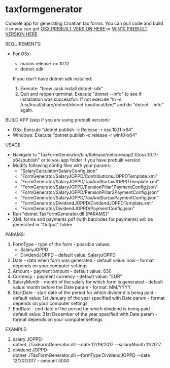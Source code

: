 # taxformgenerator
Console app for generating Croatian tax forms. You can pull code and build it or you can get [OSX PREBUILT VERSION HERE](https://github.com/jbojcic1/taxformgenerator/releases/download/v1.2.1/TaxFormGenerator-osx.10.11-x64.zip) or [WIN10 PREBUILT VERSION HERE](https://github.com/jbojcic1/taxformgenerator/releases/download/v1.2.1/TaxFormGenerator-win10-x64.zip)

REQUIREMENTS: 
  * For OSx:
    - macos release >= 10.12
    - dotnet-sdk
    
    If you don't have dotnet-sdk installed:
     1. Execute: "brew cask install dotnet-sdk"
     2. Quit and reopen terminal. Execute "dotnet --info" to see if installation was successfull. 
       If not execute "ln -s /usr/local/share/dotnet/dotnet /usr/local/bin/" and do "dotnet --info" again.


BUILD APP (skip if you are using prebuilt version):
  - OSx: Execute "dotnet publish -c Release -r osx.10.11-x64"
  - Windows: Execute "dotnet publish -c release -r win10-x64"


USAGE:
  - Navigate to "TaxFormGenerator/bin/Release/netcoreapp2.0/osx.10.11-x64/publish" or to you app folder if you have prebuilt version
  - Modify following config files with your params:
      * "SalaryCalculator/SalaryConfig.json"
      * "FormGenerator/SalaryJOPPD/ContributionsJOPPDTemplate.xml"
      * "FormGenerator/SalaryJOPPD/TaxAndSurtaxJOPPDTemplate.xml"
      * "FormGenerator/SalaryJOPPD/PensionPillar1PaymentConfig.json"
      * "FormGenerator/SalaryJOPPD/PensionPillar2PaymentConfig.json"
      * "FormGenerator/SalaryJOPPD/TaxAndSurtaxPaymentConfig.json"
      * "FormGenerator/DividendJOPPD/DividendJOPPDTemplate.xml"
      * "FormGenerator/DividendJOPPD/PaymentConfig.json"
  - Run "dotnet TaxFormGenerator.dll {PARAMS}"
  - XML forms and payments.pdf (with barcodes for payments) will be generated in "Output" folder


PARAMS:
  1) FormType
    - type of the form
    - possible values: 
        * SalaryJOPPD
        * DividendJOPPD
    - default value: SalaryJOPPD
  2) Date
    - data when form was generated
    - default value: now
    - format depends on your computer settings
  3) Amount
    - payment amount
    - default value: 830
  4) Currency
    - payment currency
    - default value: "EUR"
  5) SalaryMonth
    - month of the salary for which form is generated
    - default value: month before the Date param
    - format: MM/YYYY
  6) StartDate
    - start date of the period for which dividend is being paid
    - default value: 1st January of the year specified with Date param
    - format depends on your computer settings
  7) EndDate
    - end date of the period for which dividend is being paid
    - default value: 31st December of the year specified with Date param
    - format depends on your computer settings


EXAMPLE:
  1) salary JOPPD:    
        dotnet ./TaxFormGenerator.dll --date 12/19/2017 --salaryMonth 11/2017
  2) dividend JOPPD:  
        dotnet ./TaxFormGenerator.dll --formType DividendJOPPD --date 12/20/2017 --amount 5000

    
